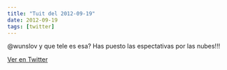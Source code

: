 ```yaml
---
title: "Tuit del 2012-09-19"
date: 2012-09-19
tags: [twitter]
---
```


@wunslov y que tele es esa? Has puesto las espectativas por las nubes!!!



[Ver en Twitter](https://twitter.com/i/web/status/248522854461763584)
